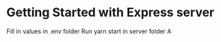 # Getting Started with Express server

Fill in values in .env folder
Run yarn start in server folder
A